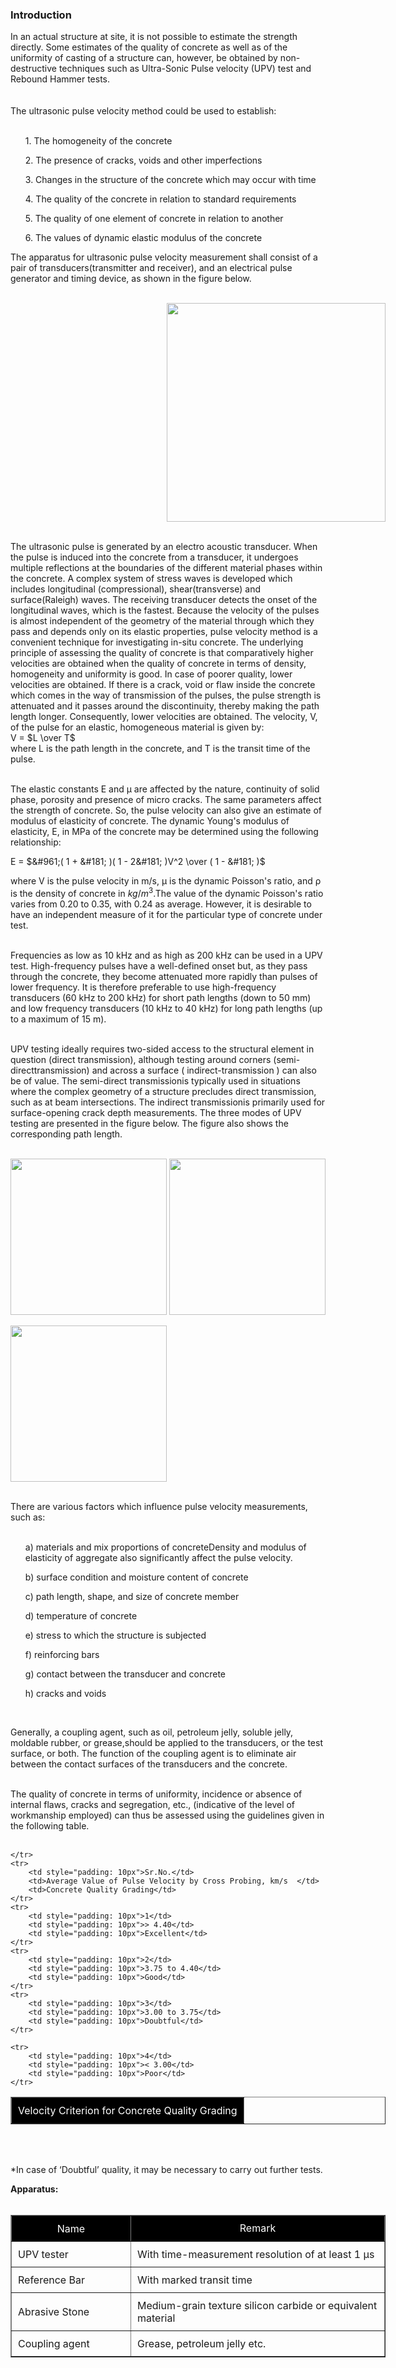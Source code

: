 ### Introduction

In an actual structure at site, it is not possible to estimate the strength directly. Some estimates of the quality of concrete as well as of the uniformity of casting of a structure can, however, be obtained by non-destructive techniques such as Ultra-Sonic Pulse velocity (UPV) test and Rebound Hammer tests. <br>
<br>  
The ultrasonic pulse velocity method could be used to establish: <br><br>
<ul>1. The homogeneity of the concrete</ul>
<ul>2. The presence of cracks, voids and other imperfections</ul>
<ul>3. Changes in the structure of the concrete which may occur with time</ul>
<ul>4. The quality of the concrete in relation to standard requirements</ul>
<ul>5. The quality of one element of concrete in relation to another</ul>
<ul>6. The values of dynamic elastic modulus of the concrete</ul>

The apparatus for ultrasonic pulse velocity measurement shall consist of a pair of transducers(transmitter and receiver), and an electrical pulse generator and timing device, as shown in the figure below.<br><br> 

<img src="webimages/pic1.png" style="height: 350px; margin-left: 250px;"><br><br> 

The ultrasonic pulse is generated by an electro acoustic transducer. When the pulse is induced into the concrete from a transducer, it undergoes multiple reflections at the boundaries of the different material phases within the concrete. A complex system of stress waves is developed which includes longitudinal (compressional), shear(transverse) and surface(Raleigh) waves. The receiving transducer detects the onset of the longitudinal waves, which is the fastest. Because the velocity of the pulses is almost independent of the geometry of the material through which they pass and depends only on its elastic properties, pulse velocity method is a convenient technique for investigating in-situ concrete. The underlying principle of assessing the quality of concrete is that comparatively higher velocities are obtained when the quality of concrete in terms of density, homogeneity and uniformity is good. In case of poorer quality, lower velocities are obtained. If there is a crack, void or flaw inside the concrete which comes in the way of transmission of the pulses, the pulse strength is attenuated and it passes around the discontinuity, thereby making the path length longer. Consequently, lower velocities are obtained. The velocity, V, of the pulse for an elastic, homogeneous material is given by:<br>
 V = $L \over T$  <br>
where L is the path length in the concrete, and T is the transit time of the pulse.<br><br>

The elastic constants E and &#181; are affected by the nature, continuity of solid phase, porosity and presence of micro cracks. The same parameters affect the strength of concrete. So, the pulse velocity can also give an estimate of modulus of elasticity of concrete. The dynamic Young's modulus of elasticity, E, in MPa of the concrete may be determined using the following relationship:<br>

E = $&#961;( 1 + &#181; )( 1 - 2&#181; )V^2 \over ( 1 - &#181; )$

where V is the pulse velocity in m/s, &#181; is the dynamic Poisson's ratio, and &#961; is the density of concrete in $kg/m^3$.The value of the dynamic Poisson's ratio varies from 0.20 to 0.35, with 0.24 as average. However, it is desirable to have an independent measure of it for the particular type of concrete under test.<br><br> 

Frequencies as low as 10 kHz and as high as 200 kHz can be used in a UPV test. High-frequency pulses have a well-defined onset but, as they pass through the concrete, they become attenuated more rapidly than pulses of lower frequency. It is therefore preferable to use high-frequency transducers (60 kHz to 200 kHz) for short path lengths (down to 50 mm) and low frequency transducers (10 kHz to 40 kHz) for long path lengths (up to a maximum of 15 m).<br><br> 

UPV testing ideally requires two-sided access to the structural element in question (direct transmission), although testing around corners (semi-directtransmission) and across a surface ( indirect-transmission ) can also be of value. The semi-direct transmissionis typically used in situations where the complex geometry of a structure precludes direct transmission, such as at beam intersections. The indirect transmissionis primarily used for surface-opening crack depth measurements. The three modes of UPV testing are presented in the figure below. The figure also shows the corresponding path length.<br><br> 

<img src="webimages/pic3.png" style="height: 250px; ">

<img src="webimages/pic4.png" style="height: 250px; ">

<img src="webimages/pic5.png" style="height: 250px; "><br><br>

There are various factors which influence pulse velocity measurements, such as: <br><br>
<ul>a)  materials and mix proportions of concreteDensity and modulus of elasticity of aggregate also significantly affect the pulse velocity.</ul>
<ul>b) surface condition and moisture content of concrete</ul>
<ul>c) path length, shape, and size of concrete member</ul>
<ul>d) temperature of concrete</ul>
<ul>e) stress to which the structure is subjected</ul>
<ul>f) reinforcing bars</ul>
<ul>g) contact between the transducer and concrete</ul>
<ul>h) cracks and voids</ul><br>

Generally, a coupling agent, such as oil, petroleum jelly, soluble jelly, moldable rubber, or grease,should be applied to the transducers, or the test surface, or both. The function of the coupling agent is to eliminate air between the contact surfaces of the transducers and the concrete.<br><br>

The quality of concrete in terms of uniformity, incidence or absence of internal flaws, cracks and segregation, etc., (indicative of the level of workmanship employed) can thus be assessed using the guidelines given in the following table.<br><br>

<!-- <img src="webimages/pic6.png" style="height: 150px; "><br><br> -->

   
<table border="1" style="width: 600px">
    <tr style="background-color: #000; color: #FFF; text-align : center;">
        <td colspan="3" style="padding: 10px">Velocity Criterion for Concrete Quality Grading</td>
        

    </tr>
    <tr>
        <td style="padding: 10px">Sr.No.</td>
        <td>Average Value of Pulse Velocity by Cross Probing, km/s  </td>
        <td>Concrete Quality Grading</td>
    </tr>
    <tr>
        <td style="padding: 10px">1</td>
        <td style="padding: 10px">> 4.40</td>
        <td style="padding: 10px">Excellent</td>
    </tr>
    <tr>
        <td style="padding: 10px">2</td>
        <td style="padding: 10px">3.75 to 4.40</td>
        <td style="padding: 10px">Good</td>
    </tr>
    <tr>
        <td style="padding: 10px">3</td>
        <td style="padding: 10px">3.00 to 3.75</td>
        <td style="padding: 10px">Doubtful</td>
    </tr>

    <tr>
        <td style="padding: 10px">4</td>
        <td style="padding: 10px">< 3.00</td>
        <td style="padding: 10px">Poor</td>
    </tr>
</table><br><br>

*In case of ‘Doubtful’ quality, it may be necessary to carry out further tests.

<strong>Apparatus:</strong><br><br>
<table border="1" style="width: 600px; ">
    <tr style="background-color: #000; color: #FFF; text-align : center;">
        <td style="width: 170px; padding: 10px">Name
        </td>
        <td>Remark
        </td>
    </tr>
    <tr>
        <td style="padding: 10px">UPV tester
        </td>
        <td style="padding: 10px">With time-measurement resolution of at least 1 &#181;s
        </td>
    </tr>
    <tr>
        <td style="padding: 10px">Reference Bar
        </td>
        <td style="padding: 10px">With marked transit time
        </td>
    </tr>
    <tr>
        <td style="padding: 10px">Abrasive Stone
        </td>
        <td style="padding: 10px">Medium-grain texture silicon carbide or equivalent material
        </td>
    </tr>
    <tr>
        <td style="padding: 10px">Coupling agent
        </td>
        <td style="padding: 10px">Grease, petroleum jelly etc.
        </td>
    </tr>
     
</table>
